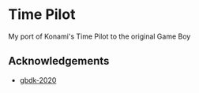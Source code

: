 # Time Pilot

My port of Konami's Time Pilot to the original Game Boy

## Acknowledgements

- [gbdk-2020](https://github.com/gbdk-2020/gbdk-2020)
